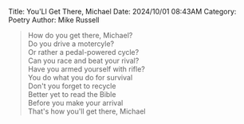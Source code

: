 Title: You'Ll Get There, Michael
Date: 2024/10/01 08:43AM
Category: Poetry
Author: Mike Russell

> How do you get there, Michael?<br>
> Do you drive a motercyle?<br>
> Or rather a pedal-powered cycle?<br>
> Can you race and beat your rival?<br>
> Have you armed yourself with rifle?<br>
> You do what you do for survival<br>
> Don't you forget to recycle<br>
> Better yet to read the Bible<br>
> Before you make your arrival<br>
> That's how you'll get there, Michael

